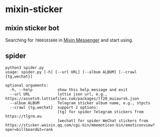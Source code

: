 # mixin-sticker

## mixin sticker bot

Searching for `7000101600` in [Mixin Messenger](https://mixin.one/messenger) and start using.


## spider
```shell
python3 spider.py
usage: spider.py [-h] [--url URL] [--album ALBUM] [--crawl {tg,wechat}]

optional arguments:
  -h, --help           show this help message and exit
  --url URL            lottie json url, e.g., https://assets9.lottiefiles.com/packages/lf20_muiaursk.json
  --album ALBUM        Telegram sticker album name, e.g., stpcts
  --crawl {tg,wechat}  support 2 options:
                       [tg] for spider Telegram stickers from https://tlgrm.eu
                       [wechat] for spider WeChat stickers from https://sticker.weixin.qq.com/cgi-bin/mmemoticon-bin/emoticonview?oper=billboard&t=rank
```